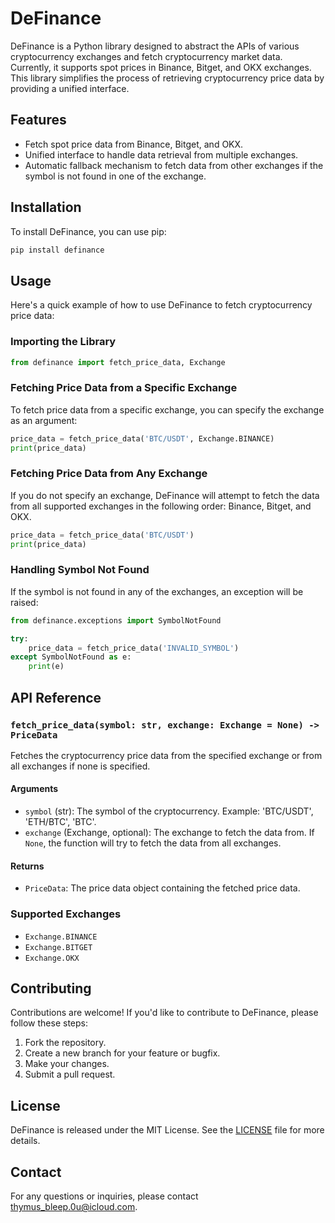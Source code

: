 # DeFinance

DeFinance is a Python library designed to abstract the APIs of various cryptocurrency exchanges and fetch cryptocurrency market data. Currently, it supports spot prices in Binance, Bitget, and OKX exchanges. This library simplifies the process of retrieving cryptocurrency price data by providing a unified interface.

## Features

- Fetch spot price data from Binance, Bitget, and OKX.
- Unified interface to handle data retrieval from multiple exchanges.
- Automatic fallback mechanism to fetch data from other exchanges if the symbol is not found in one of the exchange.

## Installation

To install DeFinance, you can use pip:

```bash
pip install definance
```

## Usage

Here's a quick example of how to use DeFinance to fetch cryptocurrency price data:

### Importing the Library

```python
from definance import fetch_price_data, Exchange
```

### Fetching Price Data from a Specific Exchange

To fetch price data from a specific exchange, you can specify the exchange as an argument:

```python
price_data = fetch_price_data('BTC/USDT', Exchange.BINANCE)
print(price_data)
```

### Fetching Price Data from Any Exchange

If you do not specify an exchange, DeFinance will attempt to fetch the data from all supported exchanges in the following order: Binance, Bitget, and OKX.

```python
price_data = fetch_price_data('BTC/USDT')
print(price_data)
```

### Handling Symbol Not Found

If the symbol is not found in any of the exchanges, an exception will be raised:

```python
from definance.exceptions import SymbolNotFound

try:
    price_data = fetch_price_data('INVALID_SYMBOL')
except SymbolNotFound as e:
    print(e)
```

## API Reference

### `fetch_price_data(symbol: str, exchange: Exchange = None) -> PriceData`

Fetches the cryptocurrency price data from the specified exchange or from all exchanges if none is specified.

#### Arguments

- `symbol` (str): The symbol of the cryptocurrency. Example: 'BTC/USDT', 'ETH/BTC', 'BTC'.
- `exchange` (Exchange, optional): The exchange to fetch the data from. If `None`, the function will try to fetch the data from all exchanges.

#### Returns

- `PriceData`: The price data object containing the fetched price data.

### Supported Exchanges

- `Exchange.BINANCE`
- `Exchange.BITGET`
- `Exchange.OKX`

## Contributing

Contributions are welcome! If you'd like to contribute to DeFinance, please follow these steps:

1. Fork the repository.
2. Create a new branch for your feature or bugfix.
3. Make your changes.
4. Submit a pull request.

## License

DeFinance is released under the MIT License. See the [LICENSE](LICENSE) file for more details.

## Contact

For any questions or inquiries, please contact thymus_bleep.0u@icloud.com.
